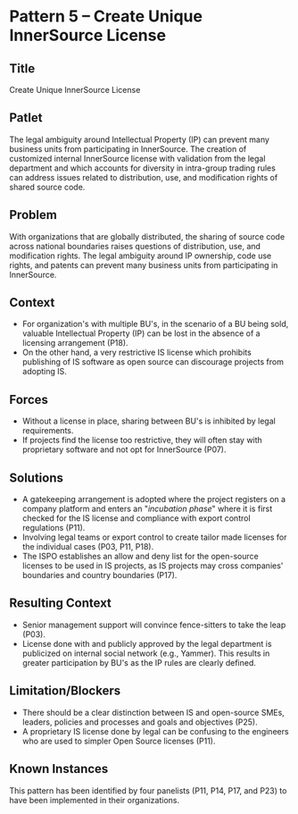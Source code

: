# Pattern 5 – Create Unique InnerSource License

## Title

Create Unique InnerSource License

## Patlet

The legal ambiguity around Intellectual Property (IP) can prevent many business units from participating in InnerSource. The creation of customized internal InnerSource license with validation from the legal department and which accounts for diversity in intra-group trading rules can address issues related to distribution, use, and modification rights of shared source code.

## Problem

With organizations that are globally distributed, the sharing of source code across national boundaries raises questions of distribution, use, and modification rights. The legal ambiguity around IP ownership, code use rights, and patents can prevent many business units from participating in InnerSource.

## Context

- For organization's with multiple BU's, in the scenario of a BU being sold, valuable Intellectual Property (IP) can be lost in the absence of a licensing arrangement (P18).
- On the other hand, a very restrictive IS license which prohibits publishing of IS software as open source can discourage projects from adopting IS.

## Forces

- Without a license in place, sharing between BU's is inhibited by legal requirements.
- If projects find the license too restrictive, they will often stay with proprietary software and not opt for InnerSource (P07).

## Solutions

- A gatekeeping arrangement is adopted where the project registers on a company platform and enters an "_incubation phase_" where it is first checked for the IS license and compliance with export control regulations (P11).
- Involving legal teams or export control to create tailor made licenses for the individual cases (P03, P11, P18).
- The ISPO establishes an allow and deny list for the open-source licenses to be used in IS projects, as IS projects may cross companies' boundaries and country boundaries (P17).

## Resulting Context

- Senior management support will convince fence-sitters to take the leap (P03).
- License done with and publicly approved by the legal department is publicized on internal social network (e.g., Yammer). This results in greater participation by BU's as the IP rules are clearly defined.

## Limitation/Blockers

- There should be a clear distinction between IS and open-source SMEs, leaders, policies and processes and goals and objectives (P25).
- A proprietary IS license done by legal can be confusing to the engineers who are used to simpler Open Source licenses (P11).

## Known Instances

This pattern has been identified by four panelists (P11, P14, P17, and P23) to have been implemented in their organizations.
